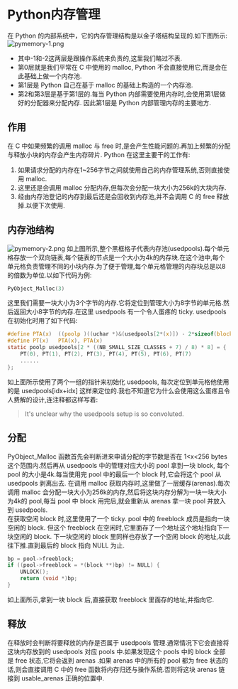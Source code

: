 # Python内存管理

在 Python 的内部系统中，它的内存管理结构是以金子塔结构呈现的.如下图所示:  
![pymemory-1.png](/images/pymemory-1.png)
- 其中-1和-2这两层是跟操作系统来负责的,这里我们略过不表.  
- 第0层就是我们平常在 C 中使用的 malloc, Python 不会直接使用它,而是会在此基础上做一个内存池.
- 第1层是 Python 自己在基于 malloc 的基础上构造的一个内存池.
- 第2和第3层是基于第1层的.每当 Python 内部需要使用内存时,会使用第1层做好的分配器来分配内存.
因此第1层是 Python 内部管理内存的主要地方.

## 作用
在 C 中如果频繁的调用 malloc 与 free 时,是会产生性能问题的.再加上频繁的分配与释放小块的内存会产生内存碎片. Python 在这里主要干的工作有:
1. 如果请求分配的内存在1~256字节之间就使用自己的内存管理系统,否则直接使用 malloc.
2. 这里还是会调用 malloc 分配内存,但每次会分配一块大小为256k的大块内存.
3. 经由内存池登记的内存到最后还是会回收到内存池,并不会调用 C 的 free 释放掉.以便下次使用.

## 内存池结构

![pymemory-2.png](/images/pymemory-2.png)
如上图所示,整个黑框格子代表内存池(usedpools).每个单元格存放一个双向链表,每个链表的节点是一个大小为4k的内存块.在这个池中,每个单元格负责管理不同的小块内存.为了便于管理,每个单元格管理的内存块总是以8的倍数为单位.以如下代码为例: 
```C
PyObject_Malloc(3)
``` 

这里我们需要一块大小为3个字节的内存.它将定位到管理大小为8字节的单元格.然后返回大小8字节的内存.在这里 usedpools 有一个令人蛋疼的 ticky. usedpools 在初始化时用了如下代码:
```C
#define PTA(x)  ((poolp )((uchar *)&(usedpools[2*(x)]) - 2*sizeof(block *)))
#define PT(x)   PTA(x), PTA(x)
static poolp usedpools[2 * ((NB_SMALL_SIZE_CLASSES + 7) / 8) * 8] = {
    PT(0), PT(1), PT(2), PT(3), PT(4), PT(5), PT(6), PT(7)
    ......
};
```

如上面所示使用了两个一组的指针来初始化 usedpools, 每次定位到单元格他使用的是 usedpools[idx+idx] 这样来定位的.我也不知道它为什么会使用这么蛋疼且令人费解的设计,连注释都这样写着:
>It's unclear why the usedpools setup is so convoluted.

## 分配  
PyObject\_Malloc 函数首先会判断进来申请分配的字节数是否在 1\<x\<256 bytes 这个范围内.然后再从 usedpools  中的管理对应大小的 pool 拿到一块 block, 每个 pool 的大小是4k.每当使用完 pool 中的最后一个 block 时,它会将这个 pool 从 usedpools 剥离出去.
在调用 malloc 获取内存时,这里做了一层缓存(arenas).每次调用 malloc 会分配一块大小为256k的内存,然后将这块内存分解为一块一块大小为4k的 pool,每当 pool 中 block 用完后,就会重新从 arenas 拿一块 pool 并放入到 usedpools.  
在获取空闲 block 时,这里使用了一个 ticky. pool 中的 freeblock 成员是指向一块空闲的 block. 但这个 freeblock 在空闲时,它里面存了一个地址这个地址指向下一块空闲的 block. 下一块空闲的 block 里同样也存放了一个空闲 block 的地址,以此往下推.直到最后的 block 指向 NULL 为止.  
```C
bp = pool->freeblock;
if ((pool->freeblock = *(block **)bp) != NULL) {
	UNLOCK();
	return (void *)bp;
}
```
如上面所示,拿到一块 block 后,直接获取 freeblock 里面存的地址,并指向它.

## 释放
在释放时会判断将要释放的内存是否属于 usedpools 管理.通常情况下它会直接将这块内存放到的 usedpools 对应 pools 中.如果发现这个 pools 中的 block 全部是 free 状态,它将会返到 arenas .如果 arenas 中的所有的 pool 都为 free 状态的话,则会直接调用 C 中的 free 函数将内存归还与操作系统.否则将这块 arenas 链接到 usable\_arenas 正确的位置中.
